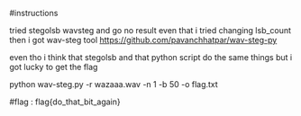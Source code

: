 #instructions 

tried stegolsb wavsteg and go no result even that i tried changing lsb_count 
then i got wav-steg tool https://github.com/pavanchhatpar/wav-steg-py

even tho i think that stegolsb and that python script do the same things but i got lucky to get the flag 

python wav-steg.py -r wazaaa.wav -n 1 -b 50 -o flag.txt

#flag : flag{do_that_bit_again}